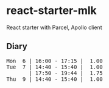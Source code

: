 # react-starter-mlk

React starter with Parcel, Apollo client

## Diary

<pre>
Mon  6 | 16:00 - 17:15 |  1.00
Tue  7 | 14:40 - 15:40 |  1.00
       | 17:50 - 19:44 |  1.75  
Thu  9 | 14:40 - 15:40 |  1.00

</pre>

